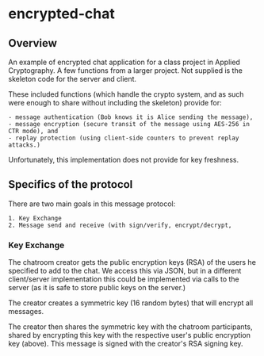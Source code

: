# encrypted-chat

## Overview
An example of encrypted chat application for a class project in Applied Cryptography. A few functions from a larger project. Not supplied is the skeleton code for the server and client.

These included functions (which handle the crypto system, and as such were enough to share without including the skeleton) provide for:
    
    - message authentication (Bob knows it is Alice sending the message), 
    - message encryption (secure transit of the message using AES-256 in CTR mode), and 
    - replay protection (using client-side counters to prevent replay attacks.) 
    
Unfortunately, this implementation does not provide for key freshness.

## Specifics of the protocol

There are two main goals in this message protocol:

    1. Key Exchange
    2. Message send and receive (with sign/verify, encrypt/decrypt, 
    
### Key Exchange

The chatroom creator gets the public encryption keys (RSA) of the users he specified to add to the chat. We access this via JSON, but in a different client/server implementation this could be implemented via calls to the server (as it is safe to store public keys on the server.)

The creator creates a symmetric key (16 random bytes) that will encrypt all messages.

The creator then shares the symmetric key with the chatroom participants, shared by encrypting this key with the respective user's public encryption key (above). This message is signed with the creator's RSA signing key.
